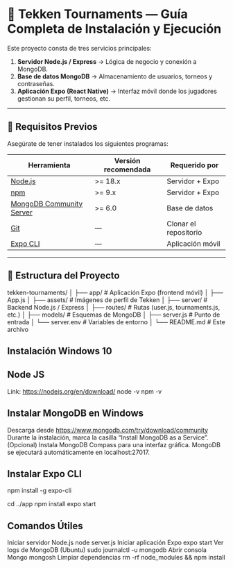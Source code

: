 # 🥋 Tekken Tournaments — Guía Completa de Instalación y Ejecución

Este proyecto consta de tres servicios principales:

1. **Servidor Node.js / Express** → Lógica de negocio y conexión a MongoDB.  
2. **Base de datos MongoDB** → Almacenamiento de usuarios, torneos y contraseñas.  
3. **Aplicación Expo (React Native)** → Interfaz móvil donde los jugadores gestionan su perfil, torneos, etc.

---

## 🚀 Requisitos Previos

Asegúrate de tener instalados los siguientes programas:

| Herramienta | Versión recomendada | Requerido por |
|--------------|--------------------|----------------|
| [Node.js](https://nodejs.org/) | >= 18.x | Servidor + Expo |
| [npm](https://www.npmjs.com/) | >= 9.x | Servidor + Expo |
| [MongoDB Community Server](https://www.mongodb.com/try/download/community) | >= 6.0 | Base de datos |
| [Git](https://git-scm.com/downloads) | — | Clonar el repositorio |
| [Expo CLI](https://docs.expo.dev/get-started/installation/) | — | Aplicación móvil |

---

## 📂 Estructura del Proyecto
tekken-tournaments/
│
├── app/ # Aplicación Expo (frontend móvil)
│ ├── App.js
│ ├── assets/ # Imágenes de perfil de Tekken
│ 
├── server/ # Backend Node.js / Express
│ ├── routes/ # Rutas (user.js, tournaments.js, etc.)
│ ├── models/ # Esquemas de MongoDB
│ ├── server.js # Punto de entrada
│ └── server.env # Variables de entorno
│
└── README.md # Este archivo

## Instalación Windows 10
   ## Node JS
   Link: https://nodejs.org/en/download/
   node -v
   npm -v

## Instalar MongoDB en Windows

Descarga desde https://www.mongodb.com/try/download/community
Durante la instalación, marca la casilla “Install MongoDB as a Service”.
(Opcional) Instala MongoDB Compass para una interfaz gráfica.
MongoDB se ejecutará automáticamente en localhost:27017.

## Instalar Expo CLI

npm install -g expo-cli

cd ../app
npm install
expo start

## Comandos Útiles
Iniciar servidor Node.js node server.js
Iniciar aplicación Expo	expo start
Ver logs de MongoDB (Ubuntu)	sudo journalctl -u mongodb
Abrir consola Mongo	mongosh
Limpiar dependencias	rm -rf node_modules && npm install
